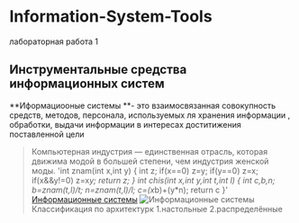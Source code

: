 # Information-System-Tools
лабораторная работа 1
## Инструментальные средства информационных систем
**Иформациооные системы **- это взаимосвязанная совокупность средств, методов, персонала, используемых  ля хранения информации , обработки, выдачи  информации  в  интересах  доститижения поставленной цели 
> Компьютерная индустрия — единственная отрасль, которая движима модой в большей степени, чем индустрия женской моды. 
'int znam(int x,int y)
{
    int z;
    if(x==0) z=y;
    if(y==0) z=x;
    if(x&&y!=0) z=x*y;
    return z;
}
int chis(int x,int y,int t,int l)
{
    int c,b,n;
    b=znam(t,l)/t;
    n=znam(t,l)/l;
    c=(x*b)+(y*n);
    return c
}'
[Информационные системы](https://samara.mgpu.ru/~dzhadzha/dis/15/120.html)
![Информационные системы](https://github.com/TSilkina/Information-System-Tools/blob/readme-creating/ris1.jpg?raw=true)
Классификация по архитектурк 
1.настольные 
2.распределённые


